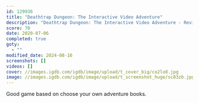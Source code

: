 ```yaml
---
id: 129936
title: "Deathtrap Dungeon: The Interactive Video Adventure"
description: "Deathtrap Dungeon: The Interactive Video Adventure - Review"
score: 70
date: 2020-07-06
completed: true
goty:
  - ""
modified_date: 2024-08-16
screenshots: []
videos: []
cover: //images.igdb.com/igdb/image/upload/t_cover_big/co2lo8.jpg
image: //images.igdb.com/igdb/image/upload/t_screenshot_huge/sc83zb.jpg
---
```

Good game based on choose your own adventure books.